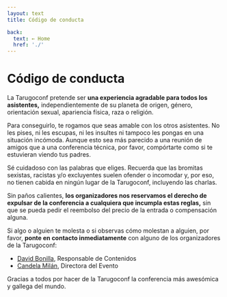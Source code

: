 ```yaml
---
layout: text
title: Código de conducta

back:
  text: ← Home
  href: './'
---
```


# Código de conducta

La Tarugoconf pretende ser **una experiencia agradable para todos los asistentes,** independientemente de su planeta de origen, género, orientación sexual, apariencia física, raza o religión.

Para conseguirlo, te rogamos que seas amable con los otros asistentes. No les pises, ni les escupas, ni les insultes ni tampoco les pongas en una situación incómoda. Aunque esto sea más parecido a una reunión de amigos que a una conferencia técnica, por favor, compórtarte como si te estuvieran viendo tus padres.

Sé cuidadoso con las palabras que eliges. Recuerda que las bromitas sexistas, racistas y/o excluyentes suelen ofender o incomodar y, por eso, no tienen cabida en ningún lugar de la Tarugoconf, incluyendo las charlas.

Sin paños calientes, **los organizadores nos reservamos el derecho de expulsar de la conferencia a cualquiera que incumpla estas reglas,** sin que se pueda pedir el reembolso del precio de la entrada o compensación alguna.

Si algo o alguien te molesta o si observas cómo molestan a alguien, por favor, **ponte en contacto inmediatamente** con alguno de los organizadores de la Tarugoconf:

* [David Bonilla](mailto:david@bonillaware.com), Responsable de Contenidos
* [Candela Milán](mailto:candela@bonillaware.com), Directora del Evento

Gracias a todos por hacer de la Tarugoconf la conferencia más awesómica y gallega del mundo.